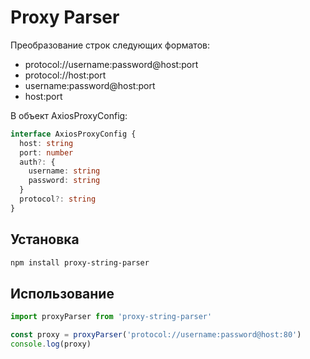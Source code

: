 # Proxy Parser

Преобразование строк следующих форматов:

- protocol://username:password@host:port
- protocol://host:port
- username:password@host:port
- host:port

В объект AxiosProxyConfig:

```typescript
interface AxiosProxyConfig {
  host: string
  port: number
  auth?: {
    username: string
    password: string
  }
  protocol?: string
}
```

## Установка

```bash
npm install proxy-string-parser
```

## Использование

```javascript
import proxyParser from 'proxy-string-parser'

const proxy = proxyParser('protocol://username:password@host:80')
console.log(proxy)
```
